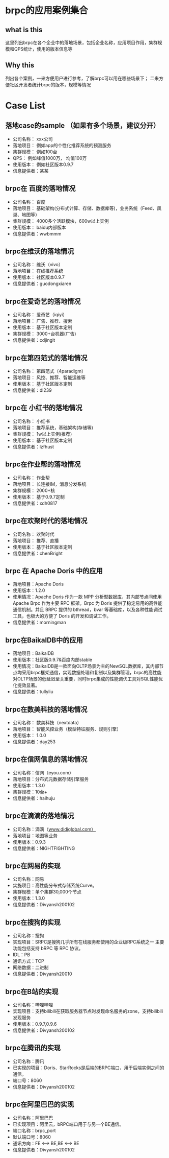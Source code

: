 # brpc的应用案例集合

## what is this
这里列出brpc在各个企业中的落地场景，包括企业名称，应用项目作用，集群规模和QPS统计，使用的版本信息等

## Why this
列出各个案例，一来方便用户进行参考，了解brpc可以用在哪些场景下；
二来方便社区开发者统计brpc的版本，规模等情况

# Case List
## 落地case的sample （如果有多个场景，建议分开）
* 公司名称： xxx公司
* 落地项目： 例如app的个性化推荐系统的预测服务
* 集群规模： 例如100台
* QPS： 例如峰值1000万， 均值100万
* 使用版本： 例如社区版本0.9.7
* 信息提供者：某某

## brpc在 百度的落地情况
* 公司名称： 百度
* 落地项目： 基础架构(分布式计算、存储、数据库等)，业务系统（Feed、凤巢、地图等）
* 集群规模： 4000多个活跃模块，600w以上实例
* 使用版本： baidu内部版本
* 信息提供者：wwbmmm

## brpc在维沃的落地情况
* 公司名称： 维沃（vivo）
* 落地项目： 在线推荐系统
* 使用版本： 社区版本0.9.7
* 信息提供者：guodongxiaren

## brpc在爱奇艺的落地情况
* 公司名称： 爱奇艺（iqiyi）
* 落地项目： 广告、推荐、搜索
* 使用版本： 基于社区版本定制
* 集群规模： 3000+台机器(广告)
* 信息提供者：cdjingit

## brpc在第四范式的落地情况
* 公司名称： 第四范式（4paradigm）
* 落地项目： 风控、推荐、智能运维等
* 使用版本： 基于社区版本定制
* 信息提供者：dl239

## brpc在 小红书的落地情况
* 公司名称： 小红书
* 落地项目： 推荐系统，基础架构(存储等)
* 集群规模： 1w以上实例(推荐)
* 使用版本： 基于社区版本定制
* 信息提供者：lzfhust

## brpc在作业帮的落地情况
* 公司名称： 作业帮
* 落地项目： 长连接IM，消息分发系统
* 集群规模： 2000+核
* 使用版本： 基于0.9.7定制
* 信息提供者：xdh0817

## brpc在欢聚时代的落地情况
* 公司名称： 欢聚时代
* 落地项目： 推荐、直播
* 使用版本： 基于社区版本定制
* 信息提供者：chenBright

## brpc 在 Apache Doris 中的应用
* 落地项目：Apache Doris
* 使用版本：1.2.0
* 使用情况：Apache Doris 作为一款 MPP 分析型数据库，其内部节点间使用 Apache Brpc 作为主要 RPC 框架。Brpc 为 Doris 提供了稳定易用的高性能通信机制。并且 BRPC 提供的 bthread，bvar 等基础库，以及各种性能调试工具，也极大的方便了 Doris 的开发和调试工作。
* 信息提供者：morningman

## brpc在BaikalDB中的应用
* 落地项目：BaikalDB
* 使用版本：社区版0.9.7&百度内部stable
* 使用情况：BaikalDB是一款面向OLTP场景为主的NewSQL数据库，其内部节点均采用brpc框架通信，实现数据处理和复制以及集群管理，brpc的高性能对OLTP场景的低延迟至关重要，同时brpc集成的性能调优工具对SQL性能优化提效显著。
* 信息提供者：tullyliu

## brpc在数美科技的落地情况
* 公司名称： 数美科技（nextdata）
* 落地项目： 智能风控业务（模型特征服务、规则引擎）
* 使用版本： 1.0.0
* 信息提供者：day253

## brpc在信网信息的落地情况
* 公司名称：信网（eyou.com）
* 落地项目：分布式元数据存储引擎服务
* 使用版本：1.3.0
* 集群规模：10台+
* 信息提供者：haihuju

## brpc在滴滴的落地情况
* 公司名称：滴滴（www.didiglobal.com）
* 落地项目：地图等业务
* 使用版本：0.9.3
* 信息提供者：NIGHTFIGHTING

## brpc在网易的实现
* 公司名称：网易
* 实施项目：高性能分布式存储系统Curve。
* 集群规模：单个集群30,000个节点
* 使用版本：1.3.0
* 信息提供者：Divyansh200102

## brpc在搜狗的实现
* 公司名称：搜狗
* 实现项目：SRPC是搜狗几乎所有在线服务都使用的企业级RPC系统之一
  主要功能包括支持 bRPC 等 RPC 协议。
* IDL：PB
* 通讯方式：TCP
* 网络数据：二进制
* 信息提供者：Divyansh20010

## brpc在B站的实现
* 公司名称：哔哩哔哩
* 实现项目：支持bilibili在获取服务器节点时发现命名服务的zone，支持bilibili发现服务
* 使用版本：0.9.7,0.9.6
* 信息提供者：Divyansh200102

## brpc在腾讯的实现
* 公司名称：腾讯
* 已实现的项目：Doris、StarRocks是后端的BRPC端口，用于后端实例之间的通信。
* 端口号：8060
* 信息提供者：Divyansh200102

## brpc在阿里巴巴的实现
* 公司名称：阿里巴巴
* 已实现项目：阿里云，bRPC端口用于与另一个BE通信。
* 端口名称：brpc_port
* 默认端口号：8060
* 通讯方向：FE <--> BE,BE <--> BE
* 信息提供者：Divyansh200102